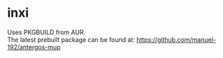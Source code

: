 # inxi
Uses PKGBUILD from AUR.
<br>
The latest prebuilt package can be found at: https://github.com/manuel-192/antergos-mup

